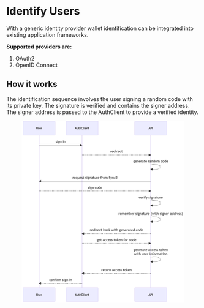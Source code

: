 # Identify Users

With a generic identity provider wallet identification can be integrated into existing application frameworks.

**Supported providers are:**

1. OAuth2
2. OpenID Connect

## How it works

The identification sequence involves the user signing a random code with its private key. The signature is verified and contains the signer address. The signer address is passed to the AuthClient to provide a verified identity.

<figure><img src="../../.gitbook/assets/image.png" alt=""><figcaption></figcaption></figure>
